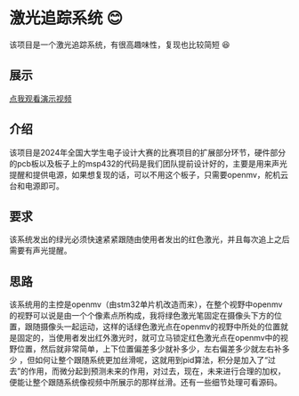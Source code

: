 # 激光追踪系统 :blush:
该项目是一个激光追踪系统，有很高趣味性，复现也比较简短 :satisfied: 
## 展示


  [点我观看演示视频](https://github.com/lianga6/Laser-tracking-system/issues/1#issue-2771810727)

  
## 介绍
该项目是2024年全国大学生电子设计大赛的比赛项目的扩展部分环节，硬件部分的pcb板以及板子上的msp432的代码是我们团队提前设计好的，主要是用来声光提醒和提供电源，如果想复现的话，可以不用这个板子，只需要openmv，舵机云台和电源即可。

## 要求
该系统发出的绿光必须快速紧紧跟随由使用者发出的红色激光，并且每次追上之后需要有声光提醒。

## 思路
该系统用的主控是openmv（由stm32单片机改造而来），在整个视野中openmv的视野可以说是由一个个像素点所构成，我将绿色激光笔固定在摄像头下方的位置，跟随摄像头一起运动，这样的话绿色激光点在openmv的视野中所处的位置就是固定的，当使用者发出红外激光时，就可立马锁定红色激光点在openmv中的视野位置，然后就非常简单，上下位置偏差多少就补多少，左右偏差多少就左右补多少
，但如何让整个跟随系统更加丝滑呢，这就用到pid算法，积分是加入了“过去”的作用，而微分起到预测未来的作用，对过去，现在，未来进行合理的加权，便能让整个跟随系统像视频中所展示的那样丝滑。还有一些细节处理可看源码。

